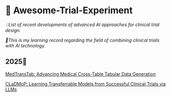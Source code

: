 # 💊 Awesome-Trial-Experiment
*💡List of recent developments of advanced AI approaches for clinical trial design.*  

*🫶This is my learning record regarding the field of combining clinical trials with AI technology.*    

## 2025📅
[MedTransTab: Advancing Medical Cross-Table Tabular Data Generation](https://dl.acm.org/doi/abs/10.1145/3701551.3703501)

[CLaDMoP: Learning Transferrable Models from Successful Clinical Trials via LLMs]([https://www.openai.com](https://dl.acm.org/doi/10.1145/3711896.3736879))


